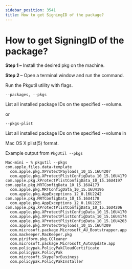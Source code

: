 ```yaml
---
sidebar_position: 3541
title: How to get SigningID of the package?
---
```


# How to get SigningID of the package?

**Step 1 –** Install the desired pkg on the machine.

**Step 2 –** Open a terminal window and run the command.

Run the Pkgutil utility with flags.

`--packages, --pkgs`

List all installed package IDs on the specified --volume.

or

`--pkgs-plist`

List all installed package IDs on the specified --volume in

Mac OS X plist(5) format.

Example output from `PkgUtil --pkgs`

```
Mac-mini ~ % pkgutil --pkgs  
com.apple.files.data-template  
  com.apple.pkg.XProtectPayloads_10_15.16U4207  
  com.apple.pkg.XProtectPlistConfigData_10_15.16U4179  
com.apple.pkg.XProtectPlistConfigData_10_15.16U4197  
com.apple.pkg.MRTConfigData_10_15.16U4173  
  com.apple.pkg.MRTConfigData_10_15.16U4196  
  com.apple.pkg.AppExceptions_12_0.16U2242    
com.apple.pkg.MRTConfigData_10_15.16U4178  
  com.apple.pkg.AppExceptions_12_0.16U2225    
com.apple.pkg.XProtectPlistConfigData_10_15.16U4206  
  com.apple.pkg.XProtectPlistConfigData_10_15.16U4170  
  com.apple.pkg.XProtectPlistConfigData_10_15.16U4174  
  com.apple.pkg.XProtectPlistConfigData_10_15.16U4203  
  com.apple.pkg.XProtectPayloads_10_15.16U4209  
  com.microsoft.package.Microsoft_AU_Bootstrapper.app  
  com.mackeeper.MacKeeper.pkg  
  com.piriform.pkg.CCleaner  
  com.microsoft.package.Microsoft_AutoUpdate.app  
  com.policypak.PolicyPakCloudCertificate  
  com.policypak.PolicyPak  
  com.microsoft.SkypeForBusiness  
  com.policypak.PolicyPakInstaller  

```